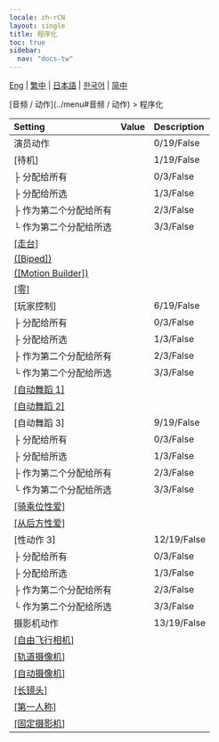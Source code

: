 ```yaml
---
locale: zh-rCN
layout: single
title: 程序化
toc: true
sidebar:
  nav: "docs-tw"
---
```

[Eng](/dancexr/menu/2025.4/motion/procedural) | [繁中](/tw/dancexr/menu/2025.4/motion/procedural) | [日本語](/jp/dancexr/menu/2025.4/motion/procedural) | [한국어](/kr/dancexr/menu/2025.4/motion/procedural) | [简中](/zh/dancexr/menu/2025.4/motion/procedural)

[音频 / 动作](../menu#音频 / 动作) > 程序化



| Setting | Value | Description |
| :--- | --- | :--- |
| 演员动作 || 0/19/False
| [待机] || 1/19/False
| ├ 分配给所有 || 0/3/False
| ├ 分配给所选 || 1/3/False
| ├ 作为第二个分配给所有 || 2/3/False
| └ 作为第二个分配给所选 || 3/3/False
| [[走台]](catwalk) |
| [([Biped])](biped) |
| [([Motion Builder])](motion_builder) |
| [[零]](zero) |
| [玩家控制] || 6/19/False
| ├ 分配给所有 || 0/3/False
| ├ 分配给所选 || 1/3/False
| ├ 作为第二个分配给所有 || 2/3/False
| └ 作为第二个分配给所选 || 3/3/False
| [[自动舞蹈 1]](auto_dance_1) |
| [[自动舞蹈 2]](auto_dance_2) |
| [自动舞蹈 3] || 9/19/False
| ├ 分配给所有 || 0/3/False
| ├ 分配给所选 || 1/3/False
| ├ 作为第二个分配给所有 || 2/3/False
| └ 作为第二个分配给所选 || 3/3/False
| [[骑乘位性爱]](cowgirl_sex) |
| [[从后方性爱]](sex_from_behind) |
| [性动作 3] || 12/19/False
| ├ 分配给所有 || 0/3/False
| ├ 分配给所选 || 1/3/False
| ├ 作为第二个分配给所有 || 2/3/False
| └ 作为第二个分配给所选 || 3/3/False
| 摄影机动作 || 13/19/False
| [[自由飞行相机]](freefly_cam) |
| [[轨道摄像机]](orbit_cam) |
| [[自动摄像机]](auto_cam) |
| [[长镜头]](long_take) |
| [[第一人称]](first_person) |
| [[固定摄影机]](fixed_camera) |
